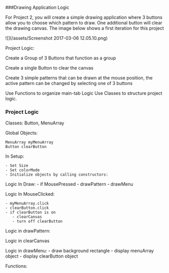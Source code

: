 ###Drawing Application Logic

For Project 2, you will create a simple drawing application where 3 buttons allow you to choose which pattern to draw. One additional button will clear the drawing canvas.  The image below shows a first iteration for this project

![](/assets/Screenshot 2017-03-06 12.05.10.png)

Project Logic:

Create a Group of 3 Buttons that function as a group

Create a single Button to clear the canvas

Create 3 simple patterns that can be drawn at the mouse position, the active pattern can be changed by selecting one of 3 buttons

Use Functions to organize main-tab Logic
Use Classes to structure project logic.

### Project Logic
Classes:  Button, MenuArray
    
Global Objects:

    MenuArray myMenuArray
    Button clearButton
    
In Setup:  

    - Set Size
    - Set colorMode
    - Initialize objects by calling constructors:
 
    
Logic In Draw:
    - if MousePressed
        - drawPattern
    - drawMenu
    
Logic In MouseClicked:
    
    - myMenuArray.click
    - clearButton.click
    - if clearButton is on
       - clearCanvas
       - turn off clearButton
 
 
 Logic in drawPattern:
 
 Logic in clearCanvas
 
 Logic in drawMenu:
     -  draw background rectangle
     -  display menuArray object
     -  display clearButton object 
    
    
 Functions:  
 